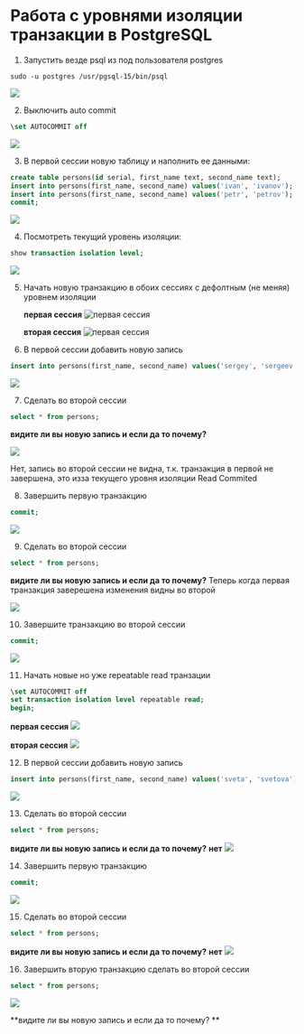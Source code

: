 # Работа с уровнями изоляции транзакции в PostgreSQL

1) Запустить везде psql из под пользователя postgres
``` text
sudo -u postgres /usr/pgsql-15/bin/psql
```
![](files/1.png)

2) Выключить auto commit
``` sql   
\set AUTOCOMMIT off
```
![](files/2.png)

3) В первой сессии новую таблицу и наполнить ее данными:
 ``` sql    
 create table persons(id serial, first_name text, second_name text); 
 insert into persons(first_name, second_name) values('ivan', 'ivanov'); 
 insert into persons(first_name, second_name) values('petr', 'petrov'); 
 commit;
```
![](files/3.png)


4) Посмотреть текущий уровень изоляции:
``` sql    
show transaction isolation level;
```
![](files/4.png)

5) Начать новую транзакцию в обоих сессиях с дефолтным (не меняя) уровнем изоляции
   
   **первая сессия**
![первая сессия](files/5_1.png)

   **вторая сессия**
![первая сессия](files/5_2.png)

7) В первой сессии добавить новую запись
``` sql
insert into persons(first_name, second_name) values('sergey', 'sergeev');
```
![](files/6.png)

7) Сделать во второй сессии
``` sql
select * from persons;
```
**видите ли вы новую запись и если да то почему?**

![](files/7.png)

Нет, запись во второй сессии не видна, т.к. транзакция в первой не завершена, это изза текущего уровня изоляции Read Commited

8) Завершить первую транзакцию
``` sql  
commit;
```
![](files/8.png)

9) Сделать во второй сессии
``` sql  
select * from persons;
```
**видите ли вы новую запись и если да то почему?**
Теперь когда первая транзакция заверешена изменения видны во второй

![](files/9.png)

10) Завершите транзакцию во второй сессии
``` sql  
commit;
```
![](files/10.png)

11) Начать новые но уже repeatable read транзации
``` sql     
\set AUTOCOMMIT off
set transaction isolation level repeatable read;
begin;
```
   **первая сессия**
![](files/11_1.png)
  
   **вторая сессия**
![](files/11_2.png)


12) В первой сессии добавить новую запись
``` sql    
insert into persons(first_name, second_name) values('sveta', 'svetova');
```
![](files/12.png)

13) Сделать во второй сессии
``` sql   
select * from persons;
```
**видите ли вы новую запись и если да то почему?**
**нет**
![](files/13.png)

14) Завершить первую транзакцию
``` sql 
commit;
```
![](files/14.png)

15) Сделать во второй сессии
``` sql
select * from persons;
```
**видите ли вы новую запись и если да то почему?**
**нет**
![](files/15.png)

16) Завершить вторую транзакцию
сделать во второй сессии
``` sql
select * from persons;
```
![](files/16.png)

**видите ли вы новую запись и если да то почему? **
